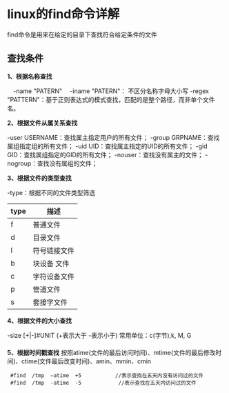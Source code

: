 #  linux的find命令详解
find命令是用来在给定的目录下查找符合给定条件的文件

## 查找条件
**1、根据名称查找**

　-name "PATERN"
　-iname "PATERN"： 不区分名称字母大小写
  -regex "PATTERN"：基于正则表达式的模式查找，匹配的是整个路径，而非单个文件名。


**2、根据文件从属关系查找**

-user USERNAME：查找属主指定用户的所有文件；
-group GRPNAME：查找属组指定组的所有文件； 
-uid UID：查找属主指定的UID的所有文件；
-gid GID：查找属组指定的GID的所有文件；
-nouser：查找没有属主的文件；
-nogroup：查找没有属组的文件；

**3、根据文件的类型查找**

-type：根据不同的文件类型筛选

|type|描述|
|--|--|
|f	|普通文件|
|d      |目录文件|
|l	|符号链接文件|
|b	|块设备 文件|
|c	|字符设备文件|
|p	|管道文件|
|s	|套接字文件|
 
**4、根据文件的大小查找**

-size [+|-]#UNIT (+表示大于 -表示小于)
常用单位：c(字节),k, M, G
　　　　　　  
**5、根据时间戳查找**
按照atime(文件的最后访问时间)、mtime(文件的最后修改时间)、ctime(文件最后改变时间)、amin、mmin、cmin


```
 #find  /tmp  –atime  +5           //表示查找在五天内没有访问过的文件
 #find  /tmp  -atime  -5            //表示查找在五天内访问过的文件
```




    
